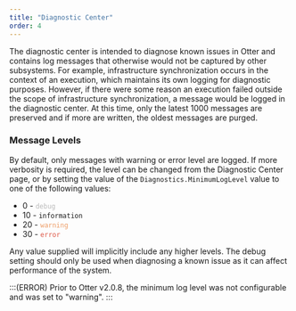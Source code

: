 ```yaml
---
title: "Diagnostic Center"
order: 4
---
```


The diagnostic center is intended to diagnose known issues in Otter and contains log messages that otherwise would not be captured by other subsystems. For example, infrastructure synchronization occurs in the context of an execution, which maintains its own logging for diagnostic purposes. However, if there were some reason an execution failed outside the scope of infrastructure synchronization, a message would be logged in the diagnostic center. At this time, only the latest 1000 messages are preserved and if more are written, the oldest messages are purged.

### Message Levels

By default, only messages with warning or error level are logged. If more verbosity is required, the level can be changed from the Diagnostic Center page, or by setting the value of the `Diagnostics.MinimumLogLevel` value to one of the following values:


- 0 - <code style="color: #bbb;">debug</code>
- 10 - <code>information</code>
- 20 - <code style="color: #ee9d66;">warning</code>
- 30 - <code style="color: #de5948;">error</code>

Any value supplied will implicitly include any higher levels. The debug setting should only be used when diagnosing a known issue as it can affect performance of the system.

:::(ERROR)
Prior to Otter v2.0.8, the minimum log level was not configurable and was set to "warning".
:::